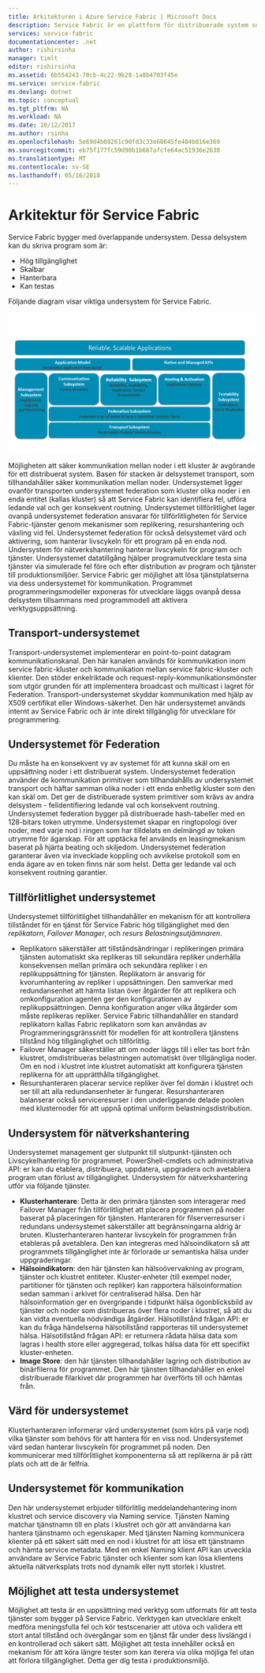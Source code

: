 ```yaml
---
title: Arkitekturen i Azure Service Fabric | Microsoft Docs
description: Service Fabric är en plattform för distribuerade system som används för att skapa skalbara, tillförlitliga och enkelt hanteras program för molnet. Den här artikeln visar arkitekturen för Service Fabric.
services: service-fabric
documentationcenter: .net
author: rishirsinha
manager: timlt
editor: rishirsinha
ms.assetid: 6b554243-70cb-4c22-9b28-1a8b4703f45e
ms.service: service-fabric
ms.devlang: dotnet
ms.topic: conceptual
ms.tgt_pltfrm: NA
ms.workload: NA
ms.date: 10/12/2017
ms.author: rsinha
ms.openlocfilehash: 5e69d4b09261c90fd3c33e60645fe484b816e369
ms.sourcegitcommit: eb75f177fc59d90b1b667afcfe64ac51936e2638
ms.translationtype: MT
ms.contentlocale: sv-SE
ms.lasthandoff: 05/16/2018
---
```

# <a name="service-fabric-architecture"></a>Arkitektur för Service Fabric
Service Fabric bygger med överlappande undersystem. Dessa delsystem kan du skriva program som är:

* Hög tillgänglighet
* Skalbar
* Hanterbara
* Kan testas

Följande diagram visar viktiga undersystem för Service Fabric.

![Diagram över Service Fabric-arkitektur](media/service-fabric-architecture/service-fabric-architecture.png)

Möjligheten att säker kommunikation mellan noder i ett kluster är avgörande för ett distribuerat system. Basen för stacken är delsystemet transport, som tillhandahåller säker kommunikation mellan noder. Undersystemet ligger ovanför transporten undersystemet federation som kluster olika noder i en enda entitet (kallas kluster) så att Service Fabric kan identifiera fel, utföra ledande val och ger konsekvent routning. Undersystemet tillförlitlighet lager ovanpå undersystemet federation ansvarar för tillförlitligheten för Service Fabric-tjänster genom mekanismer som replikering, resurshantering och växling vid fel. Undersystemet federation för också delsystemet värd och aktivering, som hanterar livscykeln för ett program på en enda nod. Undersystem för nätverkshantering hanterar livscykeln för program och tjänster. Undersystemet datatillgång hjälper programutvecklare testa sina tjänster via simulerade fel före och efter distribution av program och tjänster till produktionsmiljöer. Service Fabric ger möjlighet att lösa tjänstplatserna via dess undersystemet för kommunikation. Programmet programmeringsmodeller exponeras för utvecklare läggs ovanpå dessa delsystem tillsammans med programmodell att aktivera verktygsuppsättning.

## <a name="transport-subsystem"></a>Transport-undersystemet
Transport-undersystemet implementerar en point-to-point datagram kommunikationskanal. Den här kanalen används för kommunikation inom service fabric-kluster och kommunikation mellan service fabric-kluster och klienter. Den stöder enkelriktade och request-reply-kommunikationsmönster som utgör grunden för att implementera broadcast och multicast i lagret för Federation. Transport-undersystemet skyddar kommunikation med hjälp av X509 certifikat eller Windows-säkerhet. Den här undersystemet används internt av Service Fabric och är inte direkt tillgänglig för utvecklare för programmering.

## <a name="federation-subsystem"></a>Undersystemet för Federation
Du måste ha en konsekvent vy av systemet för att kunna skäl om en uppsättning noder i ett distribuerat system. Undersystemet federation använder de kommunikation primitiver som tillhandahålls av undersystemet transport och häftar samman olika noder i ett enda enhetlig kluster som den kan skäl om. Det ger de distribuerade system primitiver som krävs av andra delsystem - felidentifiering ledande val och konsekvent routning. Undersystemet federation bygger på distribuerade hash-tabeller med en 128-bitars token utrymme. Undersystemet skapar en ringtopologi över noder, med varje nod i ringen som har tilldelats en delmängd av token utrymme för ägarskap. För att upptäcka fel används en leasingmekanism baserat på hjärta beating och skiljedom. Undersystemet federation garanterar även via invecklade koppling och avvikelse protokoll som en enda ägare av en token finns när som helst. Detta ger ledande val och konsekvent routning garantier.

## <a name="reliability-subsystem"></a>Tillförlitlighet undersystemet
Undersystemet tillförlitlighet tillhandahåller en mekanism för att kontrollera tillståndet för en tjänst för Service Fabric hög tillgänglighet med den *replikatorn*, *Failover Manager*, och *resurs Belastningsutjämnaren*.

* Replikatorn säkerställer att tillståndsändringar i replikeringen primära tjänsten automatiskt ska replikeras till sekundära repliker underhålla konsekvensen mellan primära och sekundära repliker i en replikuppsättning för tjänsten. Replikatorn är ansvarig för kvorumhantering av repliker i uppsättningen. Den samverkar med redundansenhet att hämta listan över åtgärder för att replikera och omkonfiguration agenten ger den konfigurationen av replikuppsättningen. Denna konfiguration anger vilka åtgärder som måste replikeras repliker. Service Fabric tillhandahåller en standard replikatorn kallas Fabric replikatorn som kan användas av Programmeringsgränssnitt för modellen för att kontrollera tjänstens tillstånd hög tillgänglighet och tillförlitlig.
* Failover Manager säkerställer att om noder läggs till i eller tas bort från klustret, omdistribueras belastningen automatiskt över tillgängliga noder. Om en nod i klustret inte klustret automatiskt att konfigurera tjänsten replikerna för att upprätthålla tillgänglighet.
* Resurshanteraren placerar service repliker över fel domän i klustret och ser till att alla redundansenheter är fungerar. Resurshanteraren balanserar också serviceresurser i den underliggande delade poolen med klusternoder för att uppnå optimal uniform belastningsdistribution.

## <a name="management-subsystem"></a>Undersystem för nätverkshantering
Undersystemet management ger slutpunkt till slutpunkt-tjänsten och Livscykelhantering för programmet. PowerShell-cmdlets och administrativa API: er kan du etablera, distribuera, uppdatera, uppgradera och avetablera program utan förlust av tillgänglighet. Undersystem för nätverkshantering utför via följande tjänster.

* **Klusterhanterare**: Detta är den primära tjänsten som interagerar med Failover Manager från tillförlitlighet att placera programmen på noder baserat på placeringen för tjänsten. Hanteraren för filserverresurser i redundans undersystemet säkerställer att begränsningarna aldrig är bruten. Klusterhanteraren hanterar livscykeln för programmen från etableras på avetablera. Den kan integreras med hälsoindikatorn så att programmets tillgänglighet inte är förlorade ur semantiska hälsa under uppgraderingar.
* **Hälsoindikatorn**: den här tjänsten kan hälsoövervakning av program, tjänster och klustret entiteter. Kluster-enheter (till exempel noder, partitioner för tjänsten och repliker) kan rapportera hälsoinformation sedan samman i arkivet för centraliserad hälsa. Den här hälsoinformation ger en övergripande i tidpunkt hälsa ögonblicksbild av tjänster och noder som distribueras över flera noder i klustret, så att du kan vidta eventuella nödvändiga åtgärder. Hälsotillstånd frågan API: er kan du fråga händelserna hälsotillstånd rapporteras till undersystemet hälsa. Hälsotillstånd frågan API: er returnera rådata hälsa data som lagras i health store eller aggregerad, tolkas hälsa data för ett specifikt kluster-enheten.
* **Image Store**: den här tjänsten tillhandahåller lagring och distribution av binärfilerna för programmet. Den här tjänsten tillhandahåller en enkel distribuerade filarkivet där programmen har överförts till och hämtas från.

## <a name="hosting-subsystem"></a>Värd för undersystemet
Klusterhanteraren informerar värd undersystemet (som körs på varje nod) vilka tjänster som behövs för att hantera för en viss nod. Undersystemet värd sedan hanterar livscykeln för programmet på noden. Den kommunicerar med tillförlitlighet komponenterna så att replikerna är på rätt plats och att de är felfria.

## <a name="communication-subsystem"></a>Undersystemet för kommunikation
Den här undersystemet erbjuder tillförlitlig meddelandehantering inom klustret och service discovery via Naming service. Tjänsten Naming matchar tjänstnamn till en plats i klustret och gör att användarna kan hantera tjänstnamn och egenskaper. Med tjänsten Naming kommunicera klienter på ett säkert sätt med en nod i klustret för att lösa ett tjänstnamn och hämta service metadata. Med en enkel Naming klient API kan utveckla användare av Service Fabric tjänster och klienter som kan lösa klientens aktuella nätverksplats trots nod dynamik eller nytt storlek i klustret.

## <a name="testability-subsystem"></a>Möjlighet att testa undersystemet
Möjlighet att testa är en uppsättning med verktyg som utformats för att testa tjänster som bygger på Service Fabric. Verktygen kan utvecklare enkelt medföra meningsfulla fel och kör testscenarier att utöva och validera ett stort antal tillstånd och övergångar som en tjänst får under dess livslängd i en kontrollerad och säkert sätt. Möjlighet att testa innehåller också en mekanism för att köra längre tester som kan iterera via olika möjliga fel utan att förlora tillgänglighet. Detta ger dig testa i produktionsmiljö.

